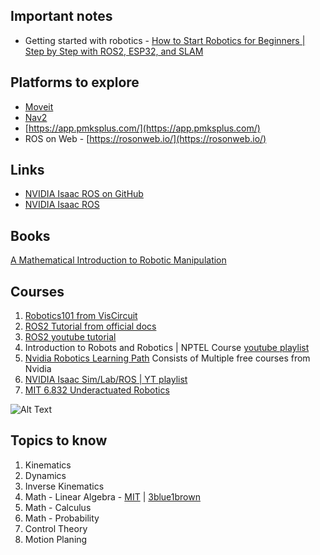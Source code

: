 ## Important notes
- Getting started with robotics - [How to Start Robotics for Beginners | Step by Step with ROS2, ESP32, and SLAM](https://www.youtube.com/watch?v=xgQqXRAkhUU)
## Platforms to explore
- [Moveit](http://picknik.ai/moveit/)
- [Nav2](https://docs.nav2.org/index.html)
- [https://app.pmksplus.com/](https://app.pmksplus.com/)
- ROS on Web - [https://rosonweb.io/](https://rosonweb.io/)
## Links 
- [NVIDIA Isaac ROS on GitHub](https://github.com/NVIDIA-ISAAC-ROS)
- [NVIDIA Isaac ROS](https://nvidia-isaac-ros.github.io/)

## Books
[A Mathematical Introduction to Robotic Manipulation](https://www.cse.lehigh.edu/~trink/Courses/RoboticsII/reading/murray-li-sastry-94-complete.pdf)

## Courses
1. [Robotics101 from VisCircuit](https://robotics101-viscircuit.web.app/robotics/translation)
2. [ROS2 Tutorial from official docs](https://docs.ros.org/en/humble/Tutorials.html#)
3. [ROS2 youtube tutorial](https://www.youtube.com/watch?v=HJAE5Pk8Nyw)
4. Introduction to Robots and Robotics | NPTEL Course [youtube playlist](https://www.youtube.com/watch?v=rYWJdZ5qg6M&list=PLbRMhDVUMngcdUbBySzyzcPiFTYWr4rV_)
5. [Nvidia Robotics Learning Path](https://nvdam.widen.net/s/brxsxxtskb/dli-learning-journey-2009000-r5-web) Consists of Multiple free courses from Nvidia
6. [NVIDIA Isaac Sim/Lab/ROS | YT playlist](https://www.youtube.com/watch?v=2FYBaDzcm6k&list=PL5XrKGU0rYkg5u98fsi5yBCXVuguyQZ9Z)
7. [MIT 6.832 Underactuated Robotics](https://www.youtube.com/watch?v=Z8oMbOj9IWM)

![Alt Text](https://media.tenor.com/BA62eweT4sMAAAAM/10years-for-visual-wonder-robo-rajinikanth.gif)

## Topics to know
1. Kinematics
2. Dynamics
3. Inverse Kinematics
4. Math - Linear Algebra - [MIT](https://web.mit.edu/18.06/www/) | [3blue1brown](https://www.youtube.com/watch?v=fNk_zzaMoSs&list=PLZHQObOWTQDPD3MizzM2xVFitgF8hE_ab)
5. Math - Calculus
6. Math - Probability
7. Control Theory
8. Motion Planing
